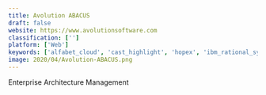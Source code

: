 ```yaml
---
title: Avolution ABACUS
draft: false 
website: https://www.avolutionsoftware.com
classification: ['']
platform: ['Web']
keywords: ['alfabet_cloud', 'cast_highlight', 'hopex', 'ibm_rational_system_architect', 'ibm_i2_enterprise_insight_analysis', 'lucidchart', 'padlet_briefcase', 'roi4cio', 'smartdraw', 'sparx_systems_enterprise_architect']
image: 2020/04/Avolution-ABACUS.png
---
```

Enterprise Architecture Management